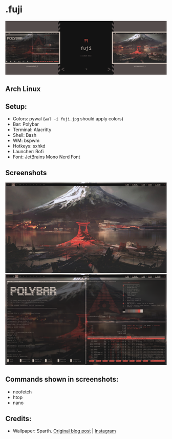 # .fuji

![promo](promo.png)

## Arch Linux

## Setup:
- Colors: pywal (`wal -i fuji.jpg` should apply colors)
- Bar: Polybar
- Terminal: Alacritty
- Shell: Bash
- WM: bspwm
- Hotkeys: sxhkd
- Launcher: Rofi
- Font: JetBrains Mono Nerd Font

## Screenshots
![Screenshot 1](/screenshots/screenshot_1.png)
![Screenshot 2](/screenshots/screenshot_2.png)

## Commands shown in screenshots:
- neofetch
- htop
- nano

## Credits:
- Wallpaper: Sparth. [Original blog post](http://sparthconstruct.blogspot.com/2011/03/images-for-japan-des-images-pour-le.html) | [Instagram](https://instagram.com/sparth)
